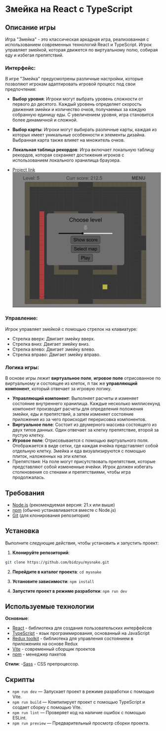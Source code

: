 # Змейка на React с TypeScript

## Описание игры
Игра "Змейка" - это классическая аркадная игра, реализованная с использованием современных технологий React и TypeScript. Игрок управляет змейкой, которая движется по виртуальному полю, собирая еду и избегая препятствий.

### Интерфейс:
В игре "Змейка" предусмотрены различные настройки, которые позволяют игрокам адаптировать игровой процесс под свои предпочтения:

- **Выбор уровня**: Игроки могут выбрать уровень сложности от первого до десятого. Каждый уровень определяет скорость движения змейки и количество очков, получаемых за каждую собранную единицу еды. С увеличением уровня, игра становится более динамичной и сложной.

- **Выбор карты**: Игроки могут выбирать различные карты, каждая из которых имеет уникальные особенности и элементы дизайна. Выбранная карта также влияет на множитель очков.

- **Локальная таблица рекордов**: Игра включает локальную таблицу рекордов, которая сохраняет достижения игроков с использованием локального хранилища браузера.

* [Project link](https://mysnake2d.netlify.app/)
![Preview of the project](src/assets/rm.title.png)

### Управление:
Игрок управляет змейкой с помощью стрелок на клавиатуре:

-  Стрелка вверх: Двигает змейку вверх.
-  Стрелка вниз: Двигает змейку вниз.
-  Стрелка влево: Двигает змейку влево.
-  Стрелка вправо: Двигает змейку вправо.

### Логика игры: 
В основе игры лежит **виртуальное поле**, **игровое поле** отрисованное по виртуальному и состоящее из клеток, п так же **управляющий компонент**, который отвечает за игровую логику.
- **Управляющий компонент**: Выполняет расчеты и изменяет состояние внутреннего хранилища. Каждые несколько миллисекунд компонент производит расчеты для определения положения змейки, еды и препятствий, а затем изменяет состояние приложения из за чего происходит перерисовка компонентов.
- **Виртуальное поле**: Состоит из двумерного массива состоящего из двух типов данных. Один отвечает за клетку препятствие, второй за пустую клетку.
- **Игровое поле**: Отрисовывается с помощью виртуального поля. Отображается в виде сетки, где каждая ячейка представляет собой отдельную клетку. Змейка и еда визуализируются с помощью плиток, наложенных на эти клетки.
- Препятствия: На поле могут присутствовать препятствия, которые представляют собой измененные ячейки. Игрок должен избегать столкновения со стенами и препятствиями, чтобы игра продолжалась.

## Требования
- [Node.js](https://nodejs.org/) (рекомендуемая версия: 21.x или выше)
- [npm](https://www.npmjs.com/) (обычно устанавливается вместе с Node.js)
- [Git](https://git-scm.com/) (для клонирования репозитория)

## Установка
Выполните следующие действия, чтобы установить и запустить проект:

1. **Клонируйте репозиторий**:
  ```bash
  git clone https://github.com/bidzyu/mysnake.git
  ```

2. **Перейдите в каталог проекта**:
  `cd mysnake`

3. **Установите зависимости**:
  `npm install`

4. **Запустите проект в режиме разработки**:
  `npm run dev`

## Используемые технологии
**Основные**:
- [React](https://react.dev) - библиотека для создания пользовательских интерфейсов
- [TypeScript](https://www.typescriptlang.org/docs/) - язык программирования, основанный на JavaScript
- [Redux toolkit](https://redux-toolkit.js.org/) - библиотека для управления состоянием в приложениях на основе Redux
- [Vite](https://vite.dev/guide/) - современный сборщик проектов
- [npm](https://www.npmjs.com) - менеджер пакетов

**Стили**:
-[Sass](https://sass-lang.com) - CSS препроцессор.

## Скрипты

-  `npm run dev` — Запускает проект в режиме разработки с помощью Vite.
-  `npm run build` — Компилирует проект с помощью TypeScript и создает сборку с помощью Vite.
-  `npm run lint` — Проверяет код на наличие ошибок с помощью ESLint.
-  `npm run preview` — Предварительный просмотр сборки проекта.
